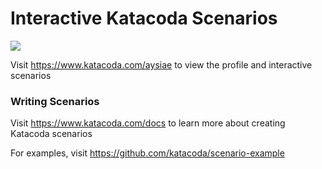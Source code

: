# Interactive Katacoda Scenarios

[![](http://shields.katacoda.com/katacoda/aysiae/count.svg)](https://www.katacoda.com/aysiae "Get your profile on Katacoda.com")

Visit https://www.katacoda.com/aysiae to view the profile and interactive scenarios

### Writing Scenarios
Visit https://www.katacoda.com/docs to learn more about creating Katacoda scenarios

For examples, visit https://github.com/katacoda/scenario-example
